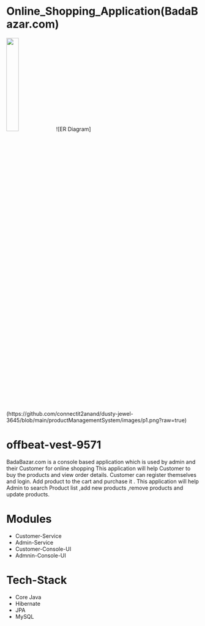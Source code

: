 # Online_Shopping_Application(BadaBazar.com)
<img src="https://github.com/connectit2anand/dusty-jewel-3645/blob/main/productManagementSystem/images/image.png" width="25%">
![ER Diagram](https://github.com/connectit2anand/dusty-jewel-3645/blob/main/productManagementSystem/images/p1.png?raw=true)
		
# offbeat-vest-9571

BadaBazar.com is a console based  application which is used by admin and their Customer for online shopping 
This application will help Customer to buy the products and view order details.
Customer can register themselves and login. Add product to the cart and purchase it .
This application will help Admin to search Product list ,add new products ,remove products and update products.

# Modules 

- Customer-Service
- Admin-Service
- Customer-Console-UI
- Admnin-Console-UI

# Tech-Stack

- Core Java
- Hibernate
- JPA
- MySQL
